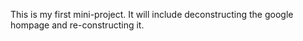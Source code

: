 This is my first mini-project. It will include deconstructing the google hompage and re-constructing it.
